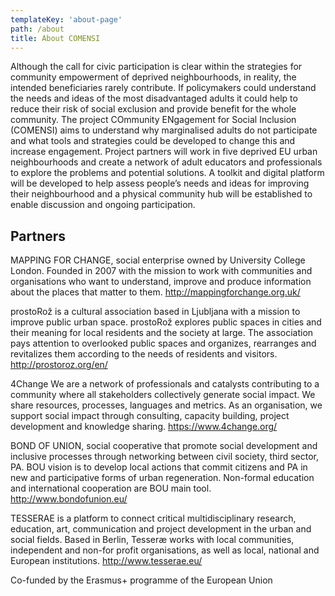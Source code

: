 ```yaml
---
templateKey: 'about-page'
path: /about
title: About COMENSI
---
```

Although the call for civic participation is clear within the strategies for community empowerment of deprived neighbourhoods, in reality, the intended beneficiaries rarely contribute. If policymakers could understand the needs and ideas of the most disadvantaged adults it could help to reduce their risk of social exclusion and provide benefit for the whole community. The project COmmunity ENgagement for Social Inclusion (COMENSI) aims to understand why marginalised adults do not participate and what tools and strategies could be developed to change this and increase engagement. Project partners will work in five deprived EU urban neighbourhoods and create a network of adult educators and professionals to explore the problems and potential solutions. A toolkit and digital platform will be developed to help assess people’s needs and ideas for improving their neighbourhood and a physical community hub will be established to enable discussion and ongoing participation.

## Partners

MAPPING FOR CHANGE, social enterprise owned by University College London. Founded in 2007 with the mission to work with communities and organisations who want to understand, improve and produce information about the places that matter to them. http://mappingforchange.org.uk/

prostoRož is a cultural association based in Ljubljana with a mission to improve public urban space. prostoRož explores public spaces in cities and their meaning for local residents and the society at large. The association pays attention to overlooked public spaces and organizes, rearranges and revitalizes them according to the needs of residents and visitors. http://prostoroz.org/en/

4Change We are a network of professionals and catalysts contributing to a community where all stakeholders collectively generate social impact. We share resources, processes, languages and metrics. As an organisation, we support social impact through consulting, capacity building, project development and knowledge sharing. https://www.4change.org/

BOND OF UNION, social cooperative that promote social development and inclusive processes through networking between civil society, third sector, PA. BOU vision is to develop local actions that commit citizens and PA in new and participative forms of urban regeneration. Non-formal education and international cooperation are BOU main tool. http://www.bondofunion.eu/

TESSERAE is a platform to connect critical multidisciplinary research, education, art, communication and project development in the urban and social fields. Based in Berlin, Tesseræ works with local communities, independent and non-for profit organisations, as well as local, national and European institutions. http://www.tesserae.eu/

 
  Co-funded by the Erasmus+ programme of the European Union